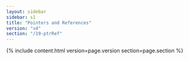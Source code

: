 ```yaml
---
layout: sidebar
sidebar: s1
title: "Pointers and References"
version: "v4"
section: "/19-ptrRef"
---
```

{% include content.html version=page.version section=page.section %}